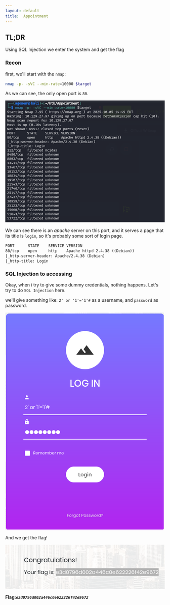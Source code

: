 ```yaml
---
layout: default
title:  Appointment 
---
```


## TL;DR

Using SQL Injection we enter the system and get the flag

### Recon

first, we'll start with the `nmap`:
```bash
nmap -p- -sVC --min-rate=10000 $target
```

As we can see, the only open port is `80`.

![nmap](image.png)

We can see there is an *apache* server on this port, and it serves a page that its title is `login`, so it's probably some sort of login page.
```
PORT      STATE    SERVICE VERSION
80/tcp    open     http    Apache httpd 2.4.38 ((Debian))
|_http-server-header: Apache/2.4.38 (Debian)
|_http-title: Login
```

### SQL Injection to accessing

Okay, when i try to give some dummy credentials, nothing happens. Let's try to do `SQL Injection` here.

we'll give something like: `2' or '1'='1'#` as a username, and `password` as password.

![login](image-1.png)

And we get the flag!

![flag](image-2.png)

**Flag:*****`e3d0796d002a446c0e622226f42e9672`***
